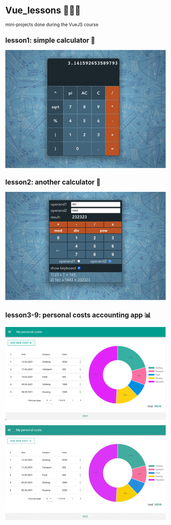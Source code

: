 # Vue_lessons  👩🏻‍💻

mini-projects done during the VueJS course

## lesson1: simple calculator  🧮

![screenshot](screenshot/calc1.png)


## lesson2: another calculator  🧮

![screenshot](screenshot/calc2.png)


## lesson3-9: personal costs accounting app  📊

![screenshot](screenshot/cost.png)

![screenshot](screenshot/cost.gif)
